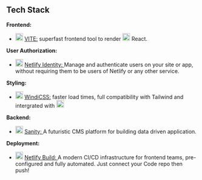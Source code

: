 ## Tech Stack

**Frontend:** 
  * <img src="https://chuongtang.github.io/sourceStore/logos/Vite.png" alt="VITE"
	title="VITE logo" height="20" /> [VITE:](https://vitejs.dev) superfast frontend tool to render <img src="https://chuongtang.github.io/sourceStore/logos/React.png" alt="React"
	title="React logo" height="20" /> React.

**User Authorization:** 
  * <img src="https://chuongtang.github.io/sourceStore/logos/Netlify.png" alt="Netlify Logo"
	title="Netlify Identity logo" height="20" /> [Netlify Identity: ](https://docs.netlify.com/visitor-access/identity) Manage and authenticate users on your site or app, without requiring them to be users of Netlify or any other service.

**Styling:** 
  * <img src="https://chuongtang.github.io/sourceStore/logos/WindiCSS.png" alt="WindiCSS"
	title="WindiCSS logo" height="20" /> [WindiCSS:](https://windicss.org/guide) faster load times, full compatibility with Tailwind and intergrated with <img src="https://chuongtang.github.io/sourceStore/logos/Vite.png" alt="VITE"
	title="VITE logo" height="20" />


**Backend:** 
* <img src="https://chuongtang.github.io/sourceStore/logos/Sanity.png" alt="Sanity"
	title="Sanity logo" height="20" /> [Sanity: ](https://www.sanity.io) A futuristic CMS platform for building data driven application.
 
**Deployment:** 
* <img src="https://chuongtang.github.io/sourceStore/logos/Netlify.png" alt="Netlify Logo"
	title="Netlify Identity logo" height="20" /> [Netlify Build: ](https://www.netlify.com/products/build) A modern CI/CD infrastructure for frontend teams, pre-configured and fully automated. Just connect your Code repo then push!